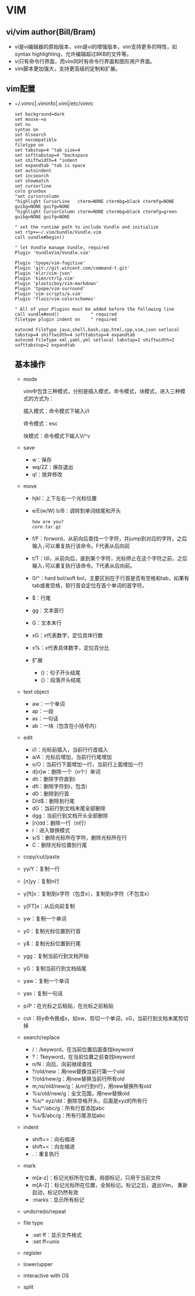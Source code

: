 # VIM

## vi/vim author(Bill/Bram)

* vi是vi编辑器的原始版本，vim是vi的增强版本，vim支持更多的特性，如 syntax highlighting，允许编辑超过8KB的文件等。
*  vi只有命令行界面，而vim同时有命令行界面和图形用户界面。
* vim脚本更加强大，支持更高级的定制和扩展。

## vim配置

* ~/.vimrc|.viminfo|.vim|/etc/vimrc

  ```shell
  set background=dark                                                                                        
  set mouse-=a
  set nu
  syntax on
  set hlsearch
  set nocompatible
  filetype on
  set tabstop=4 "tab size=4
  set softtabstop=4 "backspace
  set shiftwidth=4 "indent
  set expandtab "tab is space
  set autoindent
  set incsearch
  set showmatch
  set cursorline
  colo gruvbox
  "set cursorcolumn
  "highlight CursorLine   cterm=NONE ctermbg=black ctermfg=NONE guibg=NONE guifg=NONE
  "highlight CursorColumn cterm=NONE ctermbg=black ctermfg=green guibg=NONE guifg=NONE
  
  " set the runtime path to include Vundle and initialize
  set rtp+=~/.vim/bundle/Vundle.vim
  call vundle#begin()
  
  " let Vundle manage Vundle, required
  Plugin 'VundleVim/Vundle.vim'
  
  Plugin 'tpope/vim-fugitive'
  Plugin 'git://git.wincent.com/command-t.git'
  Plugin 'elzr/vim-json'
  Plugin 'kien/ctrlp.vim'
  Plugin 'plasticboy/vim-markdown'
  Plugin 'tpope/vim-surround'
  Plugin 'vim-scripts/a.vim'
  Plugin 'flazz/vim-colorschemes'
  
  " All of your Plugins must be added before the following line
  call vundle#end()            " required
  filetype plugin indent on    " required
  
  autocmd FileType java,shell,bash,cpp,html,cpp,vim,json setlocal tabstop=4 shiftwidth=4 softtabstop=4 expandtab
  autocmd FileType xml,yaml,yml setlocal tabstop=2 shiftwidth=2 softtabstop=2 expandtab
  
  ```
  
  ## 基本操作
  
  * mode
  
    vim中包含三种模式，分别是插入模式，命令模式，块模式，进入三种模式的方式为：
  
    插入模式：命令模式下输入i/I
  
    命令模式：esc
  
    块模式：命令模式下输入V/^v
  
  * save
  
    - w：保存
    - wq/ZZ：保存退出
    - q!：放弃修改
  
  * move
  
    * hjkl：上下左右一个光标位置
  
    * e/E(w/W) b/B：调转到单词结尾和开头
  
      ```shell
      how are you?
      core.tar.gz
      ```
  
    * f/F：forword，从前向后查找一个字符，并jump到对应的字符，之后输入`;`可以重复执行该命令。F代表从后向前
  
    * t/T：till，从前向后，直到某个字符，光标停止在这个字符之前，之后输入`;`可以重复执行该命令。T代表从后向前。
  
    * 0/^：hard bol/soft bol，主要区别在于行首是否有空格和tab，如果有tab或者空格，软行首会定位在首个单词的首字符。
  
    * $：行尾
  
    * gg：文本首行
  
    * G：文本末行
  
    * xG：x代表数字，定位具体行数
  
    * x%：x代表具体数字，定位百分比
  
    * 扩展
  
      * ()：句子开头结尾
      * {}：段落开头结尾

  * text object

    * aw：一个单词
    * ap：一段
    * as：一句话
    * ab：一块（包含在小括号内）
  
  * edit
  
    * i/I：光标前插入，当前行行首插入
    * a/A：光标后增加，当前行行尾增加
    * o/O：当前行下面增加一行，当前行上面增加一行
    * d[n]w：删除一个（n个）单词
    * dti：删除字符直到i
    * dfi：删除字符到i，包含i
    * d0：删除到行首
    * D/d$：删除到行尾
    * dG：当前行到文档末尾全部删除
    * dgg：当前行到文档开头全部删除
    * [n]dd：删除一行（n行）
    * r：进入替换模式
    * s/S：删除光标所在字符，删除光标所在行
    * C：删除光标位置到行尾
  
  *  copy/cut/paste
  
    * yy/Y：复制一行
    * [n]yy：复制n行
    * y[ft]x：复制到x字符（包含x），复制到x字符（不包含x）
    * y[FT]x：从后向前复制
    * yw：复制一个单词
    * y0：复制光标位置到行首
    * y$：复制光标位置到行尾
    * ygg：复制当前行到文档开始
    * yG：复制当前行到文档结尾
    * yaw：复制一个单词
    * yas：复制一句话
    * p/P：在光标之后粘贴，在光标之前粘贴
    * cut：将y命令换成x，如xw，剪切一个单词，xG，当前行到文档末尾剪切掉
  
  * search/replace
  
    * /：/keyword，在当前位置后面查找keyword
    * ?：?keyword，在当前位置之前查找keyword
    * n/N：向后、向前继续查找
    * ?/old/new：用new替换当前行第一个old
    * ?/old/new/g：用new替换当前行所有old
    * m,ns/old/new/g：从m行到n行，用new替换所有old
    * %s/old/new/g：全文范围，用new替换old
    * %s/^ xyz/dd：删除空格开头，后面是xyz的所有行
    * %s/^/abc/g：所有行首添加abc
    * %s/$/abc/g：所有行尾添加abc
  
  * indent
  
    * shift+>：向右缩进
    * shift+<：向左缩进
    * .：重复执行
  
  * mark
  
    * m[a-z]：标记光标所在位置，局部标记，只用于当前文件
    * m[A-Z]：标记光标所在位置，全局标记。标记之后，退出Vim， 重新启动，标记仍然有效
    * :marks：显示所有标记
  
  * undo/redo/repeat
  
  * file type
  
    * :set ff：显示文件格式
    * :set ff=unix
  
  * register
  
  * lower/upper
  
  * interactive with OS
  
  * split
  
    